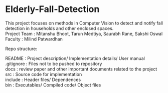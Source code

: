 # Elderly-Fall-Detection

This project focuses on methods in Computer Vision to detect and notify fall detection in households and other enclosed spaces.\
Project Team : Mitanshu Bhoot, Tarun Medtiya, Saurabh Rane, Sakshi Oswal
Faculty : Milind Patwardhan

Repo structure:

README : Project description/ Implementation details/ User manual\
.gitignore : Files not to be pushed to repository\
docs : review paper and other important documents related to the project\
src : Source code for implementation\
include : Header files/ Dependences\
bin : Executables/ Compiled code/ Object files
